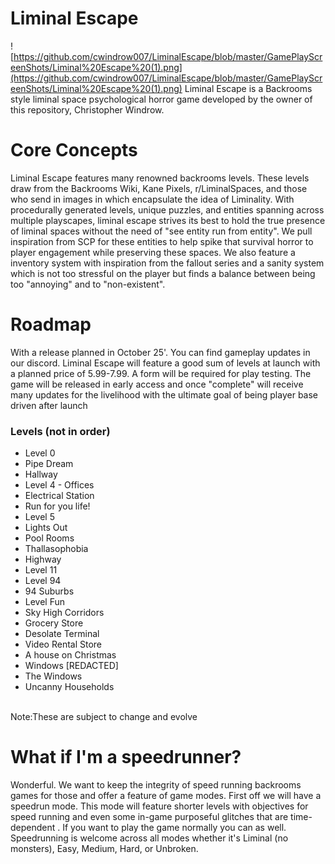 # Liminal Escape
![https://github.com/cwindrow007/LiminalEscape/blob/master/GamePlayScreenShots/Liminal%20Escape%20(1).png](https://github.com/cwindrow007/LiminalEscape/blob/master/GamePlayScreenShots/Liminal%20Escape%20(1).png)
Liminal Escape is a Backrooms style liminal space psychological horror game developed by the owner of this repository, Christopher Windrow.
# Core Concepts 
Liminal Escape features many renowned backrooms levels. These levels 
draw from the Backrooms Wiki, Kane Pixels, r/LiminalSpaces, and those who send in images in which encapsulate the idea of Liminality.
With procedurally generated levels, unique puzzles, and entities spanning across multiple playscapes, liminal escape strives its best to 
hold the true presence of liminal spaces without the need of "see entity run from entity". We pull inspiration from SCP for these entities to help spike that survival horror to player engagement while preserving these spaces.
We also feature a inventory system with inspiration from the fallout series and a sanity system which is not too stressful on the player but finds a balance between being too "annoying" and to "non-existent".

# Roadmap
With a release planned in October 25'. You can find gameplay updates in our discord. Liminal Escape will feature a good sum of levels at launch with a planned price of 5.99-7.99. 
A form will be required for play testing. The game will be released in early access and once "complete" will receive many updates for the livelihood with the ultimate goal of being player base driven after launch
<br/>
### Levels (not in order)
* Level 0
* Pipe Dream
* Hallway
* Level 4 - Offices
* Electrical Station
* Run for you life!
* Level 5
* Lights Out
* Pool Rooms
* Thallasophobia 
* Highway 
* Level 11
* Level 94
* 94 Suburbs
* Level Fun
* Sky High Corridors
* Grocery Store
* Desolate Terminal
* Video Rental Store
* A house on Christmas
* Windows [REDACTED]
* The Windows
* Uncanny Households
<br/>
Note:These are subject to change and evolve

# What if I'm a speedrunner?
Wonderful. We want to keep the integrity of speed running backrooms games for those and offer a feature of game modes. First off we will have a speedrun mode.
This mode will feature shorter levels with objectives for speed running and even some in-game purposeful glitches that are time-dependent .
If you want to play the game normally you can as well. Speedrunning is welcome across all modes whether it's Liminal (no monsters), Easy, Medium, Hard, or Unbroken.  

